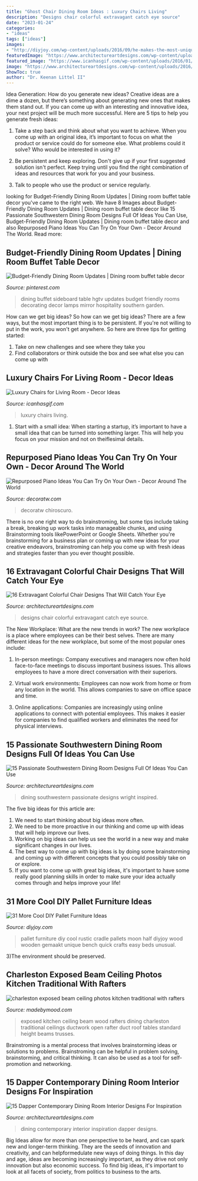 ```yaml
---
title: "Ghost Chair Dining Room Ideas : Luxury Chairs Living"
description: "Designs chair colorful extravagant catch eye source"
date: "2023-01-24"
categories:
- "ideas"
tags: ["ideas"]
images:
- "http://diyjoy.com/wp-content/uploads/2016/09/he-makes-the-most-unique-pallet.jpg"
featuredImage: "https://www.architectureartdesigns.com/wp-content/uploads/2015/01/15-Dapper-Contemporary-Dining-Room-Interior-Designs-For-Inspiration-6-630x891.jpg"
featured_image: "https://www.icanhasgif.com/wp-content/uploads/2016/01/Luxury-Chairs-for-Living-Room.jpg"
image: "https://www.architectureartdesigns.com/wp-content/uploads/2016/11/5-51-630x710.jpg"
ShowToc: true
author: "Dr. Keenan Littel II"
---
```



Idea Generation: How do you generate new ideas?
Creative ideas are a dime a dozen, but there’s something about generating new ones that makes them stand out. If you can come up with an interesting and innovative idea, your next project will be much more successful. Here are 5 tips to help you generate fresh ideas:
1. Take a step back and think about what you want to achieve. When you come up with an original idea, it’s important to focus on what the product or service could do for someone else. What problems could it solve? Who would be interested in using it?

2. Be persistent and keep exploring. Don't give up if your first suggested solution isn't perfect. Keep trying until you find the right combination of ideas and resources that work for you and your business.

3. Talk to people who use the product or service regularly.

	

		
looking for Budget-Friendly Dining Room Updates | Dining room buffet table decor you've came to the right web. We have 8 Images about Budget-Friendly Dining Room Updates | Dining room buffet table decor like 15 Passionate Southwestern Dining Room Designs Full Of Ideas You Can Use, Budget-Friendly Dining Room Updates | Dining room buffet table decor and also Repurposed Piano Ideas You Can Try On Your Own - Decor Around The World. Read more:
		
    
## Budget-Friendly Dining Room Updates | Dining Room Buffet Table Decor

<img loading=lazy src="https://i.pinimg.com/736x/50/3b/bc/503bbc18c82d31e30470719c7e97b89a--dining-room-sideboard-dining-room-rugs.jpg" onerror="this.onerror=null;this.src='https://tse1.mm.bing.net/th?id=OIP.hGKHTEiox45RQrRDQuvgewHaJ3&amp;pid=15.1';" alt="Budget-Friendly Dining Room Updates | Dining room buffet table decor">

_Source: pinterest.com_

>dining buffet sideboard table hgtv updates budget friendly rooms decorating decor lamps mirror hospitality southern garden. 

	

How can we get big ideas?
So how can we get big ideas? There are a few ways, but the most important thing is to be persistent. If you're not willing to put in the work, you won't get anywhere. So here are three tips for getting started: 
1. Take on new challenges and see where they take you 
2. Find collaborators or think outside the box and see what else you can come up with 

    
## Luxury Chairs For Living Room - Decor Ideas

<img loading=lazy src="https://www.icanhasgif.com/wp-content/uploads/2016/01/Luxury-Chairs-for-Living-Room.jpg" onerror="this.onerror=null;this.src='https://tse2.mm.bing.net/th?id=OIP.yy6rhFzh1LIcZgYYcwXetAHaGE&amp;pid=15.1';" alt="Luxury Chairs for Living Room - Decor Ideas">

_Source: icanhasgif.com_

>luxury chairs living. 

	

1. Start with a small idea: When starting a startup, it’s important to have a small idea that can be turned into something larger. This will help you focus on your mission and not on theiflesimal details.

    
## Repurposed Piano Ideas You Can Try On Your Own - Decor Around The World

<img loading=lazy src="https://decoratw.com/wp-content/uploads/2016/07/repurposed-piano-8.jpg" onerror="this.onerror=null;this.src='https://tse2.mm.bing.net/th?id=OIP.b_E9nzwRfXoy77fxR4O8QAHaJ3&amp;pid=15.1';" alt="Repurposed Piano Ideas You Can Try On Your Own - Decor Around The World">

_Source: decoratw.com_

>decoratw chiroscuro. 

	

There is no one right way to do brainstroming, but some tips include taking a break, breaking up work tasks into manageable chunks, and using Brainstorming tools likePowerPoint or Google Sheets. Whether you're brainstorming for a business plan or coming up with new ideas for your creative endeavors, brainstroming can help you come up with fresh ideas and strategies faster than you ever thought possible.

    
## 16 Extravagant Colorful Chair Designs That Will Catch Your Eye

<img loading=lazy src="https://www.architectureartdesigns.com/wp-content/uploads/2016/11/5-51-630x710.jpg" onerror="this.onerror=null;this.src='https://tse2.mm.bing.net/th?id=OIP.BEC8vuzF1_VAIdmrtGe9NAHaIW&amp;pid=15.1';" alt="16 Extravagant Colorful Chair Designs That Will Catch Your Eye">

_Source: architectureartdesigns.com_

>designs chair colorful extravagant catch eye source. 

	

The New Workplace: What are the new trends in work?
The new workplace is a place where employees can be their best selves. There are many different ideas for the new workplace, but some of the most popular ones include:
1. In-person meetings: Company executives and managers now often hold face-to-face meetings to discuss important business issues. This allows employees to have a more direct conversation with their superiors.

2. Virtual work environments: Employees can now work from home or from any location in the world. This allows companies to save on office space and time.

3. Online applications: Companies are increasingly using online applications to connect with potential employees. This makes it easier for companies to find qualified workers and eliminates the need for physical interviews.

    
## 15 Passionate Southwestern Dining Room Designs Full Of Ideas You Can Use

<img loading=lazy src="http://www.architectureartdesigns.com/wp-content/uploads/2016/03/15-Passionate-Southwestern-Dining-Room-Designs-Full-Of-Ideas-You-Can-Use-4.jpg" onerror="this.onerror=null;this.src='https://tse1.mm.bing.net/th?id=OIP.Cp1RZWoHmqpbSFQpgvVs2wAAAA&amp;pid=15.1';" alt="15 Passionate Southwestern Dining Room Designs Full Of Ideas You Can Use">

_Source: architectureartdesigns.com_

>dining southwestern passionate designs wright inspired. 

	

The five big ideas for this article are:
1. We need to start thinking about big ideas more often. 
2. We need to be more proactive in our thinking and come up with ideas that will help improve our lives. 
3. Working on big ideas can help us see the world in a new way and make significant changes in our lives. 
4. The best way to come up with big ideas is by doing some brainstorming and coming up with different concepts that you could possibly take on or explore. 
5. If you want to come up with great big ideas, it's important to have some really good planning skills in order to make sure your idea actually comes through and helps improve your life!

    
## 31 More Cool DIY Pallet Furniture Ideas

<img loading=lazy src="http://diyjoy.com/wp-content/uploads/2016/09/he-makes-the-most-unique-pallet.jpg" onerror="this.onerror=null;this.src='https://tse3.mm.bing.net/th?id=OIP.Q5w3VuZqoOG1zILxAhp0ugHaFj&amp;pid=15.1';" alt="31 More Cool DIY Pallet Furniture Ideas">

_Source: diyjoy.com_

>pallet furniture diy cool rustic cradle pallets moon half diyjoy wood wooden gemaakt unique bench quick crafts easy beds unusual. 

	

3)The environment should be preserved. 

    
## Charleston Exposed Beam Ceiling Photos Kitchen Traditional With Rafters

<img loading=lazy src="https://madebymood.com/wp-content/uploads/2018/01/charleston-exposed-beam-ceiling-photos-with-traditional-standard-height-dining-tables-kitchen-and-open-concept-fan.jpg" onerror="this.onerror=null;this.src='https://tse4.mm.bing.net/th?id=OIP.1Z-QYTEBf_HBBKPlo0RGugHaLH&amp;pid=15.1';" alt="charleston exposed beam ceiling photos kitchen traditional with rafters">

_Source: madebymood.com_

>exposed kitchen ceiling beam wood rafters dining charleston traditional ceilings ductwork open rafter duct roof tables standard height beams trusses. 

	

Brainstroming is a mental process that involves brainstorming ideas or solutions to problems. Brainstroming can be helpful in problem solving, brainstorming, and critical thinking. It can also be used as a tool for self-promotion and networking.

    
## 15 Dapper Contemporary Dining Room Interior Designs For Inspiration

<img loading=lazy src="https://www.architectureartdesigns.com/wp-content/uploads/2015/01/15-Dapper-Contemporary-Dining-Room-Interior-Designs-For-Inspiration-6-630x891.jpg" onerror="this.onerror=null;this.src='https://tse4.mm.bing.net/th?id=OIP.IkyUQiOpYiqZK9XX89MlTQHaKe&amp;pid=15.1';" alt="15 Dapper Contemporary Dining Room Interior Designs For Inspiration">

_Source: architectureartdesigns.com_

>dining contemporary interior inspiration dapper designs. 

	

Big Ideas allow for more than one perspective to be heard, and can spark new and longer-term thinking. They are the seeds of innovation and creativity, and can helpformedulate new ways of doing things. In this day and age, ideas are becoming increasingly important, as they drive not only innovation but also economic success. To find big ideas, it's important to look at all facets of society, from politics to business to the arts.

